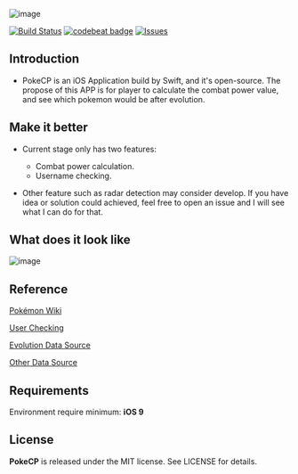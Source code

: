 ![image](https://cloud.githubusercontent.com/assets/5027957/18746329/d1cd861a-811a-11e6-9e08-5234488bd1ab.png)

[![Build Status](https://www.bitrise.io/app/a1333256cd241247.svg?token=1bS2NnjqlhcJ0TY5qgW9zA&branch=master)](https://www.bitrise.io/app/a1333256cd241247)
[![codebeat badge](https://codebeat.co/badges/442e8573-8c1b-473a-9aa0-a3f8fccb77ad)](https://codebeat.co/projects/github-com-nzswift-pokecp-ios)
[![Issues](https://img.shields.io/github/issues/NZSwift/PokeCP-iOS.svg?style=flat
)](https://github.com/NZSwift/PokeCP-iOS/issues?state=open)
## Introduction
* PokeCP is an iOS Application build by Swift, and it's open-source. The propose of this APP is for player to calculate the combat power value, and see which pokemon would be after evolution.

## Make it better
* Current stage only has two features:
	* Combat power calculation.
	* Username checking.
	
* Other feature such as radar detection may consider develop. If you have idea or solution could achieved, feel free to open an issue and I will see what I can do for that.

## What does it look like

![image](https://cloud.githubusercontent.com/assets/5027957/18747421/5fd16fa2-8121-11e6-9d80-4abf49a25bc2.png)


## Reference
[Pokémon Wiki](http://bulbapedia.bulbagarden.net/wiki/List_of_Pok%C3%A9mon_by_evolution_family)

[User Checking](https://github.com/Mila432/pokemon_go_username_check)

[Evolution Data Source](http://www.pokego.org/evolution-cp-calculator/)

[Other Data Source](https://pokeassistant.com/main/pokemonstats?locale=en)
## Requirements
Environment require minimum: **iOS 9**

## License
**PokeCP** is released under the MIT license. See LICENSE for details.